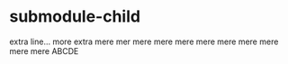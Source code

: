 # submodule-child

extra line...
more extra
mere mer
mere
mere
mere
mere
mere
mere
mere
mere
mere
ABCDE